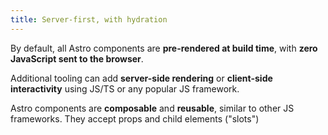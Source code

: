 ```yaml
---
title: Server-first, with hydration
---
```


By default, all Astro components are __pre-rendered at build time__, with __zero JavaScript sent to the browser__.

Additional tooling can add __server-side rendering__ or __client-side interactivity__ using JS/TS or any popular JS framework.

Astro components are __composable__ and __reusable__, similar to other JS frameworks. They accept props and child elements ("slots")